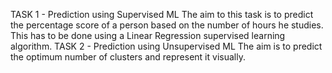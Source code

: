 TASK 1 - Prediction using Supervised ML
The aim to this task is to predict the percentage score of a person based on the number of hours he studies. This has to be done using a Linear Regression supervised learning algorithm.
TASK 2 - Prediction using Unsupervised ML
The aim is to predict the optimum number of clusters and represent it visually.
